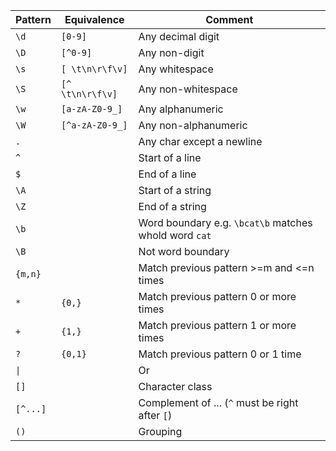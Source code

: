 | Pattern  | Equivalence      | Comment                                               |
| -------- | ---------------- | ----------------------------------------------------- |
| `\d`     | `[0-9]`          | Any decimal digit                                     |
| `\D`     | `[^0-9]`         | Any non-digit                                         |
| `\s`     | `[ \t\n\r\f\v]`  | Any whitespace                                        |
| `\S`     | `[^ \t\n\r\f\v]` | Any non-whitespace                                    |
| `\w`     | `[a-zA-Z0-9_]`   | Any alphanumeric                                      |
| `\W`     | `[^a-zA-Z0-9_]`  | Any non-alphanumeric                                  |
| `.`      |                  | Any char except a newline                             |
| `^`      |                  | Start of a line                                       |
| `$`      |                  | End of a line                                         |
| `\A`     |                  | Start of a string                                     |
| `\Z`     |                  | End of a string                                       |
| `\b`     |                  | Word boundary e.g. `\bcat\b` matches whold word `cat` |
| `\B`     |                  | Not word boundary                                     |
| `{m,n}`  |                  | Match previous pattern >=m and <=n times              |
| `*`      | `{0,}`           | Match previous pattern 0 or more times                |
| `+`      | `{1,}`           | Match previous pattern 1 or more times                |
| `?`      | `{0,1}`          | Match previous pattern 0 or 1 time                    |
| `\|`     |                  | Or                                                    |
| `[]`     |                  | Character class                                       |
| `[^...]` |                  | Complement of ... (`^` must be right after `[`)       |
| `()`     |                  | Grouping                                              |
